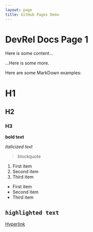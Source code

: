 ```yaml
---
layout: page
title: GitHub Pages Demo
---
```

# DevRel Docs Page 1

Here is some content...

...Here is some more.

Here are some MarkDown examples:

# H1
## H2
### H3

**bold text**

*italicized text*

> blockquote

1. First item
2. Second item
3. Third item

- First item
- Second item
- Third item

`highlighted text`
---
[Hyperlink](https://grgarceau.github.io/page1.html)

